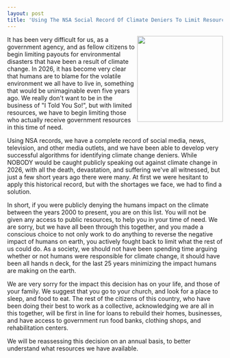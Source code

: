 ```yaml
---
layout: post
title: 'Using The NSA Social Record Of Climate Deniers To Limit Resources Available In Disaster Relief #DesignFiction'
---
```

<p><img src="https://s3.amazonaws.com/kinlane-productions/bw-icons/bw-aid-caring.png" alt="" width="200" align="right" /></p>
<p>It has been very difficult for us, as a government agency, and as fellow citizens to begin limiting payouts for environmental disasters that have been a result of climate change. In 2026, it has become very clear that humans are to blame for the volatile environment we all have to live in, something that would be unimaginable even five years ago. We really don't want to be in the business of "I Told You So!", but with limited resources, we have to begin limiting those who actually receive government resources in this time of need.</p>
<p>Using NSA records, we have a complete record of social media, news, television, and other media outlets, and we have been able to develop very successful algorithms for identifying climate change deniers. While NOBODY would be caught publicly speaking out against climate change in 2026, with all the death, devastation, and suffering we've all witnessed, but just a few short years ago there were many. At first we were hesitant to apply this historical record, but with the shortages we face, we had to find a solution.</p>
<p>In short, if you were publicly denying the humans impact on the climate between the years 2000 to present, you are on this list. You will not be given any access to public resources, to help you in your time of need. We are sorry, but we have all been through this together, and you made a conscious choice to not only work to do anything to reverse the negative impact of humans on earth, you actively fought back to limit what the rest of us could do. As a society, we should not have been spending time arguing whether or not humans were responsible for climate change, it should have been all hands n deck, for the last 25 years minimizing the impact humans are making on the earth.</p>
<p>We are very sorry for the impact this decision has on your life, and those of your family. We suggest that you go to your church, and look for a place to sleep, and food to eat. The rest of the citizens of this country, who have been doing their best to work as a collective, acknowledging we are all in this together, will be first in line for loans to rebuild their homes, businesses, and have access to government run food banks, clothing shops, and rehabilitation centers.</p>
<p>We will be reassessing this decision on an annual basis, to better understand what resources we have available.&nbsp;</p>